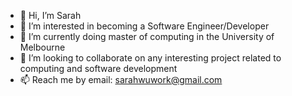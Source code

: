 - 👋 Hi, I’m Sarah
- 👀 I’m interested in becoming a Software Engineer/Developer
- 🌱 I’m currently doing master of computing in the University of Melbourne
- 💞️ I’m looking to collaborate on any interesting project related to computing and software development
- 📫 Reach me by email: sarahwuwork@gmail.com

<!---
SarahWu2022/SarahWu2022 is a ✨ special ✨ repository because its `README.md` (this file) appears on your GitHub profile.
You can click the Preview link to take a look at your changes.
--->
